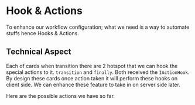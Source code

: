 # Hook & Actions

To enhance our workflow configuration; what we need is a way to automate stuffs hence Hooks & Actions.

## Technical Aspect

Each of cards when transition there are 2 hotspot that we can hook the special actions to it. `transition` and `finally`. Both received the `IActionHook`. By design these cards once action taken it will perform these hooks on client side. We can enhance these feature to take in on server side later.

Here are the possible actions we have so far.
